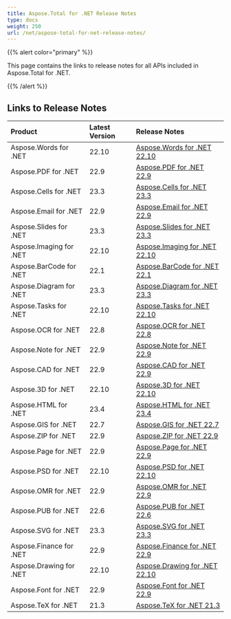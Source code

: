 ```yaml
---
title: Aspose.Total for .NET Release Notes
type: docs
weight: 250
url: /net/aspose-total-for-net-release-notes/
---
```


{{% alert color="primary" %}}

This page contains the links to release notes for all APIs included in Aspose.Total for .NET.

{{% /alert %}}

## **Links to Release Notes**

|**Product**|**Latest Version**|**Release Notes**|
| :- | :- | :- |
|Aspose.Words for .NET|22.10|[Aspose.Words for .NET 22.10](https://docs.aspose.com/words/net/aspose-words-for-net-22-10-release-notes/)|
|Aspose.PDF for .NET|22.9|[Aspose.PDF for .NET 22.9](https://docs.aspose.com/pdf/net/aspose-pdf-for-net-22-9-release-notes/)|
|Aspose.Cells for .NET|23.3|[Aspose.Cells for .NET 23.3](https://docs.aspose.com/cells/net/aspose-cells-for-net-23-3-release-notes/)|
|Aspose.Email for .NET|22.9|[Aspose.Email for .NET 22.9](https://docs.aspose.com/email/net/aspose-email-for-net-22-9-release-notes/)|
|Aspose.Slides for .NET|23.3|[Aspose.Slides for .NET 23.3](https://docs.aspose.com/slides/net/aspose-slides-for-net-23-3-release-notes/)|
|Aspose.Imaging for .NET|22.10|[Aspose.Imaging for .NET 22.10](https://docs.aspose.com/imaging/net/aspose-imaging-for-net-22-10-release-notes/)|
|Aspose.BarCode for .NET|22.1|[Aspose.BarCode for .NET 22.1](https://docs.aspose.com/barcode/net/aspose-barcode-for-net-22-1-release-notes/)|
|Aspose.Diagram for .NET|23.3|[Aspose.Diagram for .NET 23.3](https://docs.aspose.com/diagram/net/aspose-diagram-for-net-23-3-release-notes/)|
|Aspose.Tasks for .NET|22.10|[Aspose.Tasks for .NET 22.10](https://docs.aspose.com/tasks/net/aspose-tasks-for-net-22-10-release-notes/)|
|Aspose.OCR for .NET|22.8|[Aspose.OCR for .NET 22.8](https://docs.aspose.com/ocr/net/aspose-ocr-for-net-22-8-release-notes/)|
|Aspose.Note for .NET|22.9|[Aspose.Note for .NET 22.9](https://docs.aspose.com/note/net/aspose-note-for-net-22-9-release-notes/)|
|Aspose.CAD for .NET|22.9|[Aspose.CAD for .NET 22.9](https://docs.aspose.com/cad/net/aspose-cad-for-net-22-9-release-notes/)|
|Aspose.3D for .NET|22.10|[Aspose.3D for .NET 22.10](https://docs.aspose.com/3d/net/aspose-3d-for-net-22-10-release-notes/)|
|Aspose.HTML for .NET|23.4|[Aspose.HTML for .NET 23.4](https://docs.aspose.com/html/net/aspose-html-for-net-23-4-release-notes/)|
|Aspose.GIS for .NET|22.7|[Aspose.GIS for .NET 22.7](https://docs.aspose.com/gis/net/aspose-gis-for-net-22-7-release-notes/)|
|Aspose.ZIP for .NET|22.9|[Aspose.ZIP for .NET 22.9](https://docs.aspose.com/zip/net/aspose-zip-for-net-22-9-release-notes/)|
|Aspose.Page for .NET|22.9|[Aspose.Page for .NET 22.9](https://docs.aspose.com/page/net/aspose-page-for-net-22-9-release-notes/)|
|Aspose.PSD for .NET|22.10|[Aspose.PSD for .NET 22.10](https://docs.aspose.com/psd/net/aspose-psd-for-net-22-10-release-notes/)|
|Aspose.OMR for .NET|22.9|[Aspose.OMR for .NET 22.9](https://docs.aspose.com/omr/net/aspose-omr-for-net-22-9-release-notes/)|
|Aspose.PUB for .NET|22.6|[Aspose.PUB for .NET 22.6](https://docs.aspose.com/pub/net/aspose-pub-for-net-22-6-release-notes/)|
|Aspose.SVG for .NET|23.3|[Aspose.SVG for .NET 23.3](https://docs.aspose.com/svg/net/aspose-svg-for-net-23-3-release-notes/)|
|Aspose.Finance for .NET |22.9|[Aspose.Finance for .NET 22.9](https://docs.aspose.com/finance/net/aspose-finance-for-net-22-9-release-notes/)|
|Aspose.Drawing for .NET|22.10|[Aspose.Drawing for .NET 22.10](https://docs.aspose.com/drawing/net/aspose-drawing-for-net-22-10-release-notes/)|
|Aspose.Font for .NET|22.9|[Aspose.Font for .NET 22.9](https://docs.aspose.com/font/net/aspose-font-for-net-22-9-release-notes/)|
|Aspose.TeX for .NET|21.3|[Aspose.TeX for .NET 21.3](https://docs.aspose.com/tex/net/aspose-tex-for-net-21-3-release-notes/)|
